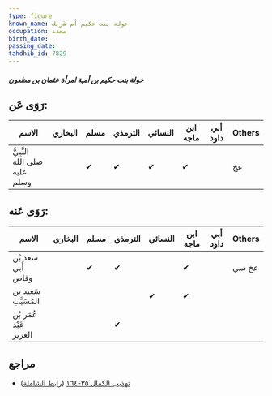 ```yaml
---
type: figure
known_name: خولة بنت حكيم أم شَرِيك
occupation: محدث
birth_date:
passing_date:
tahdhib_id: 7829
---
```

##### خولة بنت حكيم بن أمية امرأة عثمان بن مظعون

## رَوَى عَن:
| الاسم                         | البخاري | مسلم | الترمذي | النسائي | ابن ماجه | أبي داود | Others |
| ----------------------------- | ------- | ---- | ------- | ------- | -------- | -------- | ------ |
| النَّبِيُّ صلى الله عليه وسلم |         | ✔    | ✔       | ✔       | ✔        |          | عخ     |
## رَوَى عَنه:
| الاسم                  | البخاري | مسلم | الترمذي | النسائي | ابن ماجه | أبي داود | Others |
| ---------------------- | ------- | ---- | ------- | ------- | -------- | -------- | ------ |
| سعد بْن أَبي وقاص      |         | ✔    | ✔       |         | ✔        |          | عخ سي  |
| سَعِيد بن المُسَيَّب   |         |      |         | ✔       | ✔        |          |        |
| عُمَر بْن عَبْد العزيز |         |      | ✔       |         |          |          |        |
## مراجع
- [تهذيب الكمال ٣٥-١٦٤](obsidian://open?vault=Tahdhib-al-Kamal&file=Figures/٧٨٢٩-خولة%20بنت%20حكيم%20بن%20أمية%20امرأة%20عثمان%20بن%20مظعون) ([رابط الشاملة](https://shamela.ws/book/3722/18763))